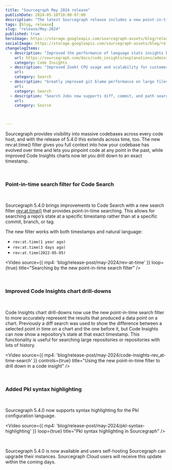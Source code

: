 ```yaml
---
title: "Sourcegraph May 2024 release"
publishDate: 2024-05-10T10:00-07:00
description: "The latest Sourcegraph release includes a new point-in-time search filter for Code Search, plus new Code Insights drill-downs to see exactly what your codebase looked like at given timestamps."
tags: [blog, release]
slug: "release/May-2024"
published: true
heroImage: https://storage.googleapis.com/sourcegraph-assets/blog/release-post/may-2024/sourcegraph-may2024-release-image.png
socialImage: https://storage.googleapis.com/sourcegraph-assets/blog/release-post/may-2024/sourcegraph-may2024-release-image.png
changelogItems:
  - description: "Improved the performance of language stats insights by 50-70%, significantly reducing pain for customers with large repos. The timeout for language stats insights has also been raised from 3 to 5 minutes. Both are configurable using environment variables on the frontend container."
    url: https://sourcegraph.com/docs/code_insights/explanations/administration_and_security_of_code_insights#language-stats-performance-configuration
    category: Code Insights
  - description: "Improved Zoekt CPU usage and scalability for customers with a large number of repos."
    url:
    category: Search
  - description: "Greatly improved git blame performance on large files, reducing the time it takes for a git blame on a large file to load from several seconds down to less than 500 milliseconds."
    url:
    category: Search
  - description: "Search Jobs now supports diff, commit, and path searches. Before, only file searches were supported."
    url:
    category: Source
 


---
```


Sourcegraph provides visibility into massive codebases across every code host, and with the release of 5.4.0 this extends across time, too. The new rev:at.time() filter gives you full context into how your codebase has evolved over time and lets you pinpoint code at any point in the past, while improved Code Insights charts now let you drill down to an exact timestamp.

<br/>

### Point-in-time search filter for Code Search

<br/>

Sourcegraph 5.4.0 brings improvements to Code Search with a new search filter [rev:at.time()](https://sourcegraph.com/docs/code-search/queries#structural-search) that provides point-in-time searching. This allows for searching a repo’s state at a specific timestamp rather than at a specific commit, branch, or tag.

The new filter works with both timestamps and natural language:

- `rev:at.time(1 year ago)`
- `rev:at.time(3 days ago)`
- `rev:at.time(2022-05-05)`


<Video 
  source={{
    mp4: 'blog/release-post/may-2024/rev-at-time'
  }}
  loop={true}
  title="Searching by the new point-in-time search filter"
/>



<br/>

### Improved Code Insights chart drill-downs

<br/>

Code Insights chart drill-downs now use the new point-in-time search filter to more accurately represent the results that produced a data point on a chart. Previously a diff search was used to show the difference between a selected point in time on a chart and the one before it, but Code Insights can now show a repository’s state at that exact timestamp. This functionality is useful for searching large repositories or repositories with lots of history.

<Video 
  source={{
    mp4: 'blog/release-post/may-2024/code-insights-rev_at-time-search'
  }}
  controls={true}
  title="Using the new point-in-time filter to drill down in a code insight"
/>



<br/>

### Added Pkl syntax highlighting

<br/>

Sourcegraph 5.4.0 now supports syntax highlighting for the Pkl configuration language.


<Video 
  source={{
    mp4: 'blog/release-post/may-2024/pkl-syntax-highlighting'
  }}
  loop={true}
  title="Pkl syntax highlighting in Sourcegraph"
/>

<br/>

Sourcegraph 5.4.0 is now available and users self-hosting Sourcegraph can upgrade their instances. Sourcegraph Cloud users will receive this update within the coming days.

